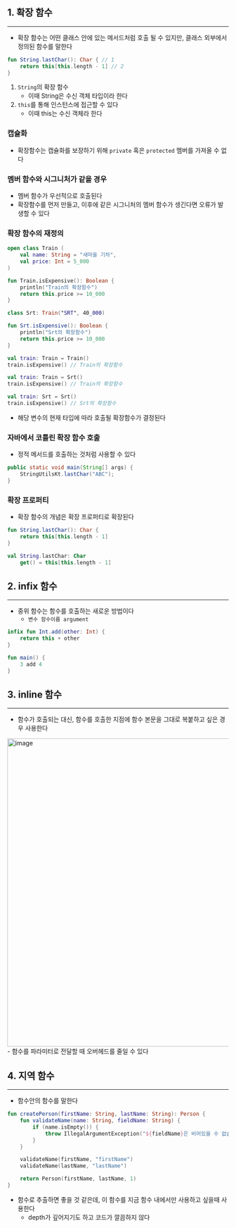 ## 1. 확장 함수
---
- 확장 함수는 어떤 클래스 안에 있는 메서드처럼 호출 될 수 있지만, 클래스 외부에서 정의된 함수를 말한다

```Kotlin
fun String.lastChar(): Char { // 1
	return this[this.length - 1] // 2
}
```
1. `String`의 확장 함수
   - 이때 String은 수신 객체 타입이라 한다
2. `this`를 통해 인스턴스에 접근할 수 있다
   - 이때 this는 수신 객체라 한다

### 캡슐화
- 확장함수는 캡슐화를 보장하기 위해 `private` 혹은 `protected` 멤버를 가져올 수 없다

### 멤버 함수와 시그니처가 같을 경우
- 멤버 함수가 우선적으로 호출된다
- 확장함수를 먼저 만들고, 이후에 같은 시그니처의 멤버 함수가 생긴다면 오류가 발생할 수 있다

### 확장 함수의 재정의
```Kotlin
open class Train (
	val name: String = "새마을 기차",
	val price: Int = 5_000
)

fun Train.isExpensive(): Boolean {
	println("Train의 확장함수")
	return this.price >= 10_000
}

class Srt: Train("SRT", 40_000)

fun Srt.isExpensive(): Boolean {
	println("Srt의 확장함수")
	return this.price >= 10_000
}
```

```Kotlin
val train: Train = Train()
train.isExpensive() // Train의 확장함수

val train: Train = Srt()
train.isExpensive() // Train의 확장함수

val train: Srt = Srt()
train.isExpensive() // Srt의 확장함수
```
- 해당 변수의 현재 타입에 따라 호출될 확장함수가 결정된다

### 자바에서 코틀린 확장 함수 호출
- 정적 메서드를 호출하는 것처럼 사용할 수 있다
```Java
public static void main(String[] args) {
	StringUtilsKt.lastChar("ABC");
}
```

### 확장 프로퍼티
- 확장 함수의 개념은 확장 프로퍼티로 확장된다

```Kotlin
fun String.lastChar(): Char {
	return this[this.length - 1]
}

val String.lastChar: Char
	get() = this[this.length - 1]
 ```

## 2. infix 함수
---
- 중위 함수는 함수를 호출하는 새로운 방법이다
	- `변수 함수이름 argument`

```Kotlin
infix fun Int.add(other: Int) {
	return this + other
}

fun main() {
	3 add 4
}
```


## 3. inline 함수
---
- 함수가 호출되는 대신, 함수를 호출한 지점에 함수 본문을 그대로 복붙하고 싶은 경우 사용한다

<img width="700" alt="image" src="https://user-images.githubusercontent.com/60502370/212466705-0b067da0-150b-405a-93c6-5c363387c703.png">
- 함수를 파라미터로 전달할 때 오버헤드를 줄일 수 있다

## 4. 지역 함수
---
- 함수안의 함수를 말한다

```Kotlin
fun createPerson(firstName: String, lastName: String): Person {
	fun validateName(name: String, fieldName: String) {
		if (name.isEmpty()) {
			throw IllegalArgumentException("${fieldName}은 비어있을 수 없습니다. 현재 값: $name")
		}
	}

	validateName(firstName, "firstName")
	validateName(lastName, "lastName")

	return Person(firstName, lastName, 1)
}
```

- 함수로 추출하면 좋을 것 같은데, 이 함수를 지금 함수 내에서만 사용하고 싶을때 사용한다
	- depth가 깊어지기도 하고 코드가 깔끔하지 않다
